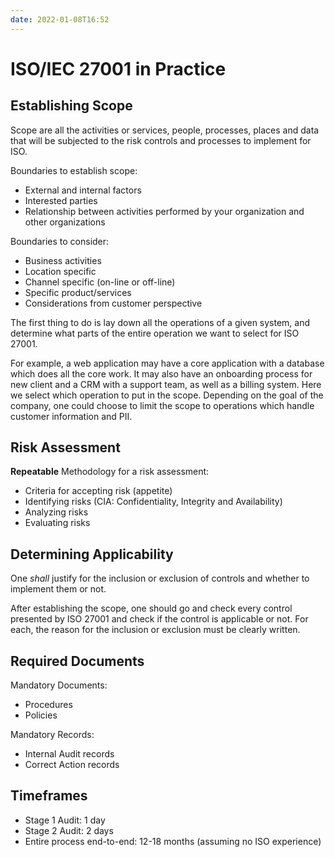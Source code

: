 ```yaml
---
date: 2022-01-08T16:52
---
```


ISO/IEC 27001 in Practice
=========================

Establishing Scope
------------------

Scope are all the activities or services, people, processes, places and
data that will be subjected to the risk controls and processes to
implement for ISO.

Boundaries to establish scope:

-   External and internal factors
-   Interested parties
-   Relationship between activities performed by your organization and
    other organizations

Boundaries to consider:

-   Business activities
-   Location specific
-   Channel specific (on-line or off-line)
-   Specific product/services
-   Considerations from customer perspective

The first thing to do is lay down all the operations of a given system,
and determine what parts of the entire operation we want to select for
ISO 27001.

For example, a web application may have a core application with a
database which does all the core work. It may also have an onboarding
process for new client and a CRM with a support team, as well as a
billing system. Here we select which operation to put in the scope.
Depending on the goal of the company, one could choose to limit the
scope to operations which handle customer information and PII.

Risk Assessment
---------------

**Repeatable** Methodology for a risk assessment:

-   Criteria for accepting risk (appetite)
-   Identifying risks (CIA: Confidentiality, Integrity and Availability)
-   Analyzing risks
-   Evaluating risks

Determining Applicability
-------------------------

One *shall* justify for the inclusion or exclusion of controls and
whether to implement them or not.

After establishing the scope, one should go and check every control
presented by ISO 27001 and check if the control is applicable or not.
For each, the reason for the inclusion or exclusion must be clearly
written.

Required Documents
------------------

Mandatory Documents:

-   Procedures
-   Policies

Mandatory Records:

-   Internal Audit records
-   Correct Action records

Timeframes
----------

-   Stage 1 Audit: 1 day
-   Stage 2 Audit: 2 days
-   Entire process end-to-end: 12-18 months (assuming no ISO experience)
